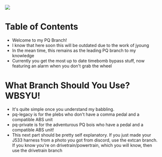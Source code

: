 [![](https://i.imgur.com/UelUjKAh.png)](#)

Table of Contents
=======================
* Welcome to my PQ Branch!
* I know that here soon this will be outdated due to the work of jyoung
* In the mean time, this remains as the leading PQ branch to my knowledge
* Currently you get the most up to date timebomb bypass stuff, now featuring an alarm when you don't grab the wheel

What Branch Should You Use? WBSYU!
=======================
* It's quite simple once you understand my babbling.
* pq-legacy is for the plebs who don't have a comma pedal and a compatible ABS unit
* pq-private is for the adventurous PQ bois who have a pedal and a compatible ABS unit!
* This next part should be pretty self explanatory. If you just made your J533 harness from a photo you got from discord, use the extcan branch. If you know you're on drivetrain/powertrain, which you will know, then use the drivetrain branch

